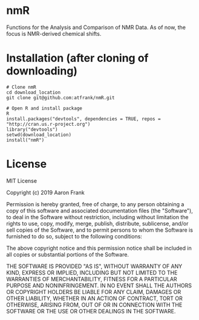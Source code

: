 # nmR
Functions for the Analysis and Comparison of NMR Data. As of now, the focus is NMR-derived chemical shifts.

# Installation (after cloning of downloading)
```
# Clone nmR
cd download_location
git clone git@github.com:atfrank/nmR.git

# Open R and install package
R
install.packages("devtools", dependencies = TRUE, repos = "http://cran.us.r-project.org")
library("devtools")
setwd(download_location)
install("nmR")
```

# License
MIT License

Copyright (c) 2019 Aaron Frank

Permission is hereby granted, free of charge, to any person obtaining a copy
of this software and associated documentation files (the "Software"), to deal
in the Software without restriction, including without limitation the rights
to use, copy, modify, merge, publish, distribute, sublicense, and/or sell
copies of the Software, and to permit persons to whom the Software is
furnished to do so, subject to the following conditions:

The above copyright notice and this permission notice shall be included in all
copies or substantial portions of the Software.

THE SOFTWARE IS PROVIDED "AS IS", WITHOUT WARRANTY OF ANY KIND, EXPRESS OR
IMPLIED, INCLUDING BUT NOT LIMITED TO THE WARRANTIES OF MERCHANTABILITY,
FITNESS FOR A PARTICULAR PURPOSE AND NONINFRINGEMENT. IN NO EVENT SHALL THE
AUTHORS OR COPYRIGHT HOLDERS BE LIABLE FOR ANY CLAIM, DAMAGES OR OTHER
LIABILITY, WHETHER IN AN ACTION OF CONTRACT, TORT OR OTHERWISE, ARISING FROM,
OUT OF OR IN CONNECTION WITH THE SOFTWARE OR THE USE OR OTHER DEALINGS IN THE
SOFTWARE.